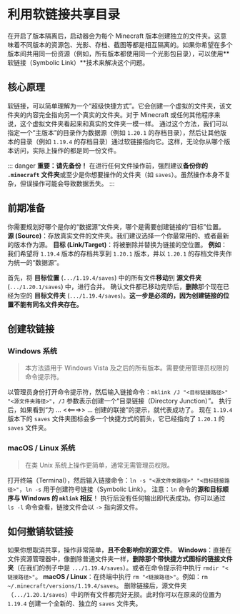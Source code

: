 # 利用软链接共享目录

在开启了版本隔离后，启动器会为每个 Minecraft 版本创建独立的文件夹。这意味着不同版本的资源包、光影、存档、截图等都是相互隔离的。如果你希望在多个版本间共用同一份资源（例如，所有版本都使用同一个光影包目录），可以使用**软链接（Symbolic Link）**技术来解决这个问题。

## 核心原理

软链接，可以简单理解为一个“超级快捷方式”。它会创建一个虚拟的文件夹，该文件夹的内容完全指向另一个真实的文件夹。对于 Minecraft 或任何其他程序来说，这个虚拟文件夹看起来和真实的文件夹一模一样。
通过这个方法，我们可以指定一个“主版本”的目录作为数据源（例如 `1.20.1` 的存档目录），然后让其他版本的目录（例如 `1.19.4` 的存档目录）通过软链接指向它。这样，无论你从哪个版本访问，实际上操作的都是同一份文件。

::: danger **重要：请先备份！**
在进行任何文件操作前，强烈建议**备份你的 `.minecraft` 文件夹**或至少是你想要操作的文件夹（如 `saves`）。虽然操作本身不复杂，但误操作可能会导致数据丢失。
:::

## 前期准备

你需要规划好哪个是你的“数据源”文件夹，哪个是需要创建链接的“目标”位置。
**源 (Source)**：存放真实文件的文件夹。我们建议选择一个你最常用的、或者最新的版本作为源。
**目标 (Link/Target)**：将被删除并替换为链接的空位置。
**例如**：我们希望将 `1.19.4` 版本的存档共享到 `1.20.1` 版本，并以 `1.20.1` 的存档文件夹作为统一的“数据源”。

首先，将 **目标位置** (`.../1.19.4/saves`) 中的所有文件**移动**到 **源文件夹** (`.../1.20.1/saves`) 中，进行合并。
确认文件都已移动完毕后，**删除**那个现在已经为空的 **目标文件夹** (`.../1.19.4/saves`)。**这一步是必须的，因为创建链接的位置不能有同名文件夹存在。**

## 创建软链接

### Windows 系统

> 本方法适用于 Windows Vista 及之后的所有版本。需要使用管理员权限的命令提示符。

以管理员身份打开命令提示符，然后输入链接命令：`mklink /J "<目标链接路径>" "<源文件夹路径>"`，`/J` 参数表示创建一个“目录链接（Directory Junction）”。
执行后，如果看到“为 ... <<===>> ... 创建的联接”的提示，就代表成功了。
现在 `1.19.4` 版本下的 `saves` 文件夹图标会多一个快捷方式的箭头，它已经指向了 `1.20.1` 的 `saves` 文件夹。

### macOS / Linux 系统

> 在类 Unix 系统上操作更简单，通常无需管理员权限。

打开终端（Terminal），然后输入链接命令：`ln -s "<源文件夹路径>" "<目标链接路径>"`，`ln -s` 用于创建符号链接（Symbolic Link）。
注意：`ln` 命令的**源和目标顺序与 Windows 的 `mklink` 相反**！
执行后没有任何输出即代表成功。你可以通过 `ls -l` 命令查看，链接文件会以 `->` 指向源文件。

## 如何撤销软链接

如果你想取消共享，操作非常简单，**且不会影响你的源文件**。
**Windows**：直接在文件资源管理器中，像删除普通文件夹一样，**删除那个带快捷方式图标的链接文件夹**（在我们的例子中是 `.../1.19.4/saves`）。或者在命令提示符中执行 `rmdir "<链接路径>"`。
**macOS / Linux**：在终端中执行 `rm "<链接路径>"`。例如：`rm ~/.minecraft/versions/1.19.4/saves`。
删除链接后，源文件夹（`.../1.20.1/saves`）中的所有文件都完好无损。此时你可以在原来的位置为 `1.19.4` 创建一个全新的、独立的 `saves` 文件夹。
